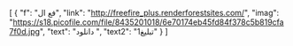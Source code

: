 [
  {
    "f": "فع ال",
    "link": "http://freefire_plus.renderforestsites.com/",
    "imag": "https://s18.picofile.com/file/8435201018/6e70174eb45fd84f378c5b819cfa7f0d.jpg",
    "text": "دانلود ",
    "text2": "تبلیغ1"
  }
]
